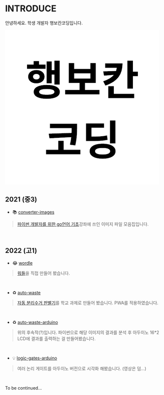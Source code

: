 # INTRODUCE

안녕하세요. 학생 개발자 행보칸코딩입니다.

![alt 로고](/logo.png)

## 2021 (중3)

* 📚 [converter-images](https://github.com/hangbokancoding/converter-images "")
> [파이썬 개발자를 위한 go언어 기초](https://edu.goorm.io/lecture/25552/%ED%8C%8C%EC%9D%B4%EC%8D%AC-%EA%B0%9C%EB%B0%9C%EC%9E%90%EB%A5%BC-%EC%9C%84%ED%95%9C-go%EC%96%B8%EC%96%B4-%EA%B8%B0%EC%B4%88 "")강좌에 쓰인 이미지 파일 모음집입니다.

<br>

## 2022 (고1)

* 😂 [wordle](https://github.com/hangbokancoding/wordle "")
> [워들](https://hangbokancoding.github.io/wordle/ "")을 직접 만들어 봤습니다.

<br>

* ♻️ [auto-waste](https://github.com/hangbokancoding/auto-waste "")
> [자동 분리수거 판별기](https://auto-waste.netlify.app/ "")를 학교 과제로 만들어 봤습니다. PWA를 적용하였습니다.

<br>

* ♻️ [auto-waste-arduino](https://github.com/hangbokancoding/auto-waste-arduino "")
> 위의 후속작(?)입니다. 파이썬으로 해당 이미지의 결과를 분석 후 아두이노 16*2 LCD에 결과를 출력하는 걸 만들어봤습니다.

<br>

* 💡 [logic-gates-arduino](https://github.com/hangbokancoding/logic-gates-arduino "")
> 여러 논리 게이트를 아두이노 버전으로 시각화 해봤습니다. (영상은 덤...)

<br>

To be continued...
